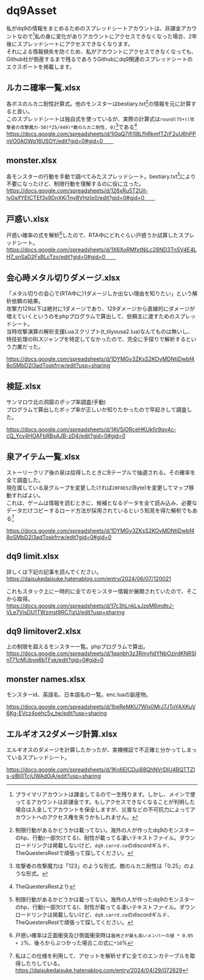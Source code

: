 # dq9Asset
私がdq9の情報をまとめるためのスプレッドシートアカウントは、非課金アカウントなので[^1]私の身に変化がありアカウントにアクセスできなくなった場合、2年後にスプレッドシートにアクセスできなくなります。  
それによる情報損失を防ぐため、私がアカウントにアクセスできなくなっても、Github社が倒産するまで残るであろうGithubにdq9関連のスプレッドシートのエクスポートを掲載します。  
  
  
## ルカニ確率一覧.xlsx　　
各ボスのルカニ耐性計算式。他のモンスターはbestiary.txt[^2]の情報を元に計算すると良い。  
このスプレッドシートは独自式を使っているが、実際の計算式は`round(75+((攻撃者の攻撃魔力-50)*25/449)*敵のルカニ耐性, 0)`[^6]である[^5]  　　
https://docs.google.com/spreadsheets/d/1j0qQ7ifj1l8LfhRkmfTZrF2uU6hPPnVO0AOWq16USOY/edit?gid=0#gid=0　　

## monster.xlsx
各モンスターの行動を手動で調べてみたスプレッドシート。bestiary.txt[^2]により不要になったけど、制限行動を理解するのに役に立った。　　
https://docs.google.com/spreadsheets/d/126xRu5T2Uil-lyGslfYEtCTEf3x9DnXKjTny8VHzIo0/edit?gid=0#gid=0　　

## 戸惑い.xlsx
戸惑い確率の式を解析[^3]したので、RTA中にどれぐらい戸惑うか試算したスプレッドシート。　　
https://docs.google.com/spreadsheets/d/1X6XoRMfxtNiLc28ND3TnSV4E4LH7_snSaD2FxBLcTzo/edit?gid=0#gid=0　　

## 会心時メタル切りダメージ.xlsx
「メタル切りの会心で(RTA中に)1ダメージしか出ない理由を知りたい」という解析依頼の結果。  
攻撃力129以下は絶対に1ダメージであり、129ダメージから直線的にダメージが増えていくというのをphpプログラムで算出して、依頼主に渡すためのスプレッドシート。  
当時攻撃演算の解析支援Luaスクリプト(t_tilyousa2.lua)なんてものは無いし、特技処理のBLXジャンプを特定してなかったので、完全に手探りで解析するという力業だった。  

https://docs.google.com/spreadsheets/d/1DYMGv3ZKsS2KOvMDNtjDwbf48oSMbD2I3adToskfrrw/edit?usp=sharing  

## 検証.xlsx
サンマロウ北の洞窟のポップ率調査(手動)   
プログラムで算出したポップ率が正しいか知りたかったので早起きして調査した。   
  
https://docs.google.com/spreadsheets/d/1AVSiORceHKUkfir9qv4c-cQ_Ycv4HOAFbRBxAJB-zD4/edit?gid=0#gid=0  

## 泉アイテム一覧.xlsx
ストーリークリア後の泉は拾得したときにBテーブルで抽選される。その確率を全て調査した。  
現在属している泉グループを変更したければ`20F8E52`(Byte)を変更してマップ移動すればよい。  
これは、ゲームは情報を読むときに、候補となるデータを全て読み込み、必要なデータだけコピーするロード方法が採用されているという知見を得た解析でもある[^4]  
  
https://docs.google.com/spreadsheets/d/1DYMGv3ZKsS2KOvMDNtjDwbf48oSMbD2I3adToskfrrw/edit?gid=0#gid=0  

## dq9 limit.xlsx

詳しくは下記の記事を読んでください。  
https://daisukedaisuke.hatenablog.com/entry/2024/06/07/120021  
   
これもスタック上に一時的に全てのモンスター情報が展開されていたので、そこから取得。  
https://docs.google.com/spreadsheets/d/17c3hLnkLsJzeM6mdtrJ-VLe7VisDU1TWzmst9RC7izU/edit?usp=sharing  
  
## dq9 limitover2.xlsx
上の制限を超えるモンスター一覧。phpプログラムで算出。  
https://docs.google.com/spreadsheets/d/1qpnbh3z3RmyfjdYNbOzirdKNRSlnT71cMUbyq6bTFsk/edit?gid=0#gid=0  
  
## monster names.xlsx   
モンスターid、英語名、日本語名の一覧。enc.luaの副産物。  
  
https://docs.google.com/spreadsheets/d/1beReMKU7WIx0MrJ7JToYAXKuV6Kg-EVcz4oehc5v_tw/edit?usp=sharing  

## エルギオス2ダメージ計算.xlsx
エルギオスのダメージを計算したかったが、実機検証で不正確と分かってしまっているスプレッドシート。

https://docs.google.com/spreadsheets/d/1Kn6ElCDuj88QhNVrDIU4BQTTZIs-slBl0TcjUWAd0iA/edit?usp=sharing


[^1]: プライマリアカウントは課金してるので一生残ります。しかし、メインで使ってるアカウントは非課金です。もしアクセスできなくなることが判明した場合は入金してアカウントを保全しますが、災害などの不可抗力によってアカウントへのアクセス権を失うかもしれません。  
[^2]: 制限行動があるかどうかは載ってない。海外の人が作ったdq9のモンスターのhp、行動(一部欠けてる)、耐性が載ってる凄いテキストファイル。ダウンロードリンクは掲載しないけど、`dq9.carrd.co`のdiscordギルド、TheQuestersRestで頑張って探してください。  
[^3]: 戸惑い確率は正面衝突及び側面衝突時は`器用さが最も高いメンバーの値 * 0.05 + 2`%、後ろからぶつかった場合この式に`*10`%    
[^4]: 私はこの仕様を利用して、アセットを解析せずに全てのエンカテーブルを取得したりしている。https://daisukedaisuke.hatenablog.com/entry/2024/04/29/072629   
[^5]: TheQuestersRestより
[^6]: 攻撃者の攻撃魔力は「123」のような形式、敵のルカニ耐性は「0.25」のような形式。